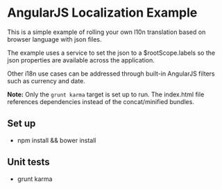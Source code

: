 # AngularJS Localization Example
This is a simple example of rolling your own l10n translation based on browser language with json files.

The example uses a service to set the json to a $rootScope.labels so the json properties are available across the application.

Other i18n use cases can be addressed through built-in AngularJS filters such as currency and date.

**Note:** Only the `grunt karma` target is set up to run. The index.html file references dependencies instead of the concat/minified bundles.

## Set up

- npm install && bower install

## Unit tests

- grunt karma
